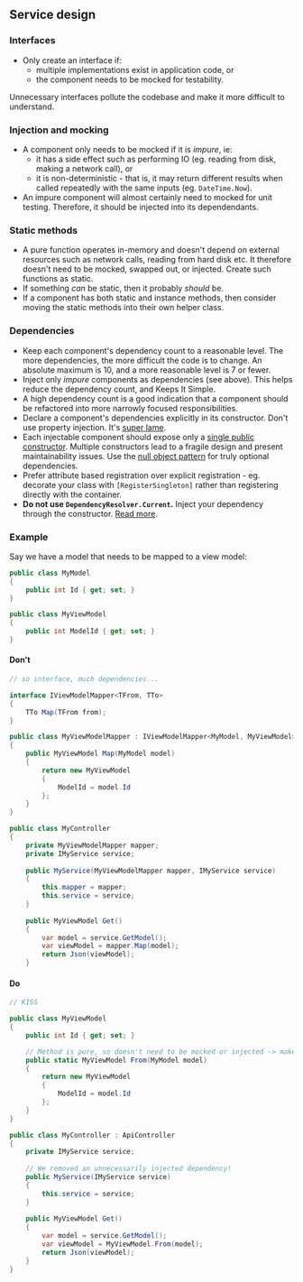 ## Service design

### Interfaces

- Only create an interface if:
  - multiple implementations exist in application code, or
  - the component needs to be mocked for testability.

Unnecessary interfaces pollute the codebase and make it more difficult to understand.
  
### Injection and mocking

- A component only needs to be mocked if it is _impure_, ie:
  - it has a side effect such as performing IO (eg. reading from disk, making a network call), or
  - it is non-deterministic - that is, it may return different results when called repeatedly with the same inputs (eg. `DateTime.Now`).
- An impure component will almost certainly need to mocked for unit testing. Therefore, it should be injected into its dependendants.

### Static methods

- A pure function operates in-memory and doesn't depend on external resources such as network calls, reading from hard disk etc. It therefore doesn't need to be mocked, swapped out, or injected. Create such functions as static.
- If something _can_ be static, then it probably _should_ be.
- If a component has both static and instance methods, then consider moving the static methods into their own helper class.

### Dependencies

- Keep each component's dependency count to a reasonable level. The more dependencies, the more difficult the code is to change. An absolute maximum is 10, and a more reasonable level is 7 or fewer.
- Inject only _impure_ components as dependencies (see above). This helps reduce the dependency count, and Keeps It Simple.
- A high dependency count is a good indication that a component should be refactored into more narrowly focused responsibilities.
- Declare a component's dependencies explicitly in its constructor. Don't use property injection. It's [super lame](http://simpleinjector.readthedocs.io/en/latest/advanced.html#property-injection).
- Each injectable component should expose only a [single public constructor](https://www.cuttingedge.it/blogs/steven/pivot/entry.php?id=97). Multiple constructors lead to a fragile design and present maintainability issues. Use the [null object pattern](https://en.wikipedia.org/wiki/Null_object_pattern) for truly optional dependencies.
- Prefer attribute based registration over explicit registration - eg. decorate your class with `[RegisterSingleton]` rather than registering directly with the container.
- **Do not use `DependencyResolver.Current`.** Inject your dependency through the constructor. [Read more](http://blog.ploeh.dk/2010/02/03/ServiceLocatorisanAnti-Pattern/).

### Example

Say we have a model that needs to be mapped to a view model:

```c#
public class MyModel
{
    public int Id { get; set; }
}

public class MyViewModel
{
    public int ModelId { get; set; }
}
```

#### Don't

```c#
// so interface, much dependencies...

interface IViewModelMapper<TFrom, TTo>
{
    TTo Map(TFrom from);
}

public class MyViewModelMapper : IViewModelMapper<MyModel, MyViewModel>
{
    public MyViewModel Map(MyModel model)
    {
        return new MyViewModel
        {
            ModelId = model.Id
        };
    }
}

public class MyController
{
    private MyViewModelMapper mapper;
    private IMyService service;
    
    public MyService(MyViewModelMapper mapper, IMyService service)
    {
        this.mapper = mapper;
        this.service = service;
    }
    
    public MyViewModel Get()
    {
        var model = service.GetModel();
        var viewModel = mapper.Map(model);
        return Json(viewModel);
    }
```

#### Do

```c#
// KISS

public class MyViewModel
{
    public int Id { get; set; }

    // Method is pure, so doesn't need to be mocked or injected -> make it static:
    public static MyViewModel From(MyModel model)
    {
        return new MyViewModel
        {
            ModelId = model.Id
        };
    }      
}

public class MyController : ApiController
{
    private IMyService service;
    
    // We removed an unnecessarily injected dependency!
    public MyService(IMyService service)
    {
        this.service = service;
    }
    
    public MyViewModel Get()
    {
        var model = service.GetModel();
        var viewModel = MyViewModel.From(model);
        return Json(viewModel);
    }
}
```
